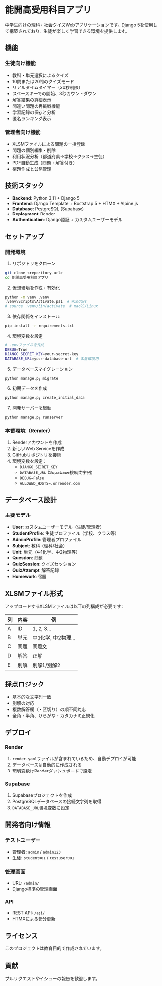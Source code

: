 # 能開高受用科目アプリ

中学生向けの理科・社会クイズWebアプリケーションです。Django 5を使用して構築されており、生徒が楽しく学習できる環境を提供します。

## 機能

### 生徒向け機能
- 教科・単元選択によるクイズ
- 10問または20問のクイズモード
- リアルタイムタイマー（20秒制限）
- スペースキーでの開始、3秒カウントダウン
- 解答結果の詳細表示
- 間違い問題の再挑戦機能
- 学習記録の保存と分析
- 匿名ランキング表示

### 管理者向け機能
- XLSMファイルによる問題の一括登録
- 問題の個別編集・削除
- 利用状況分析（都道府県→学校→クラス→生徒）
- PDF自動生成（問題・解答付き）
- 宿題作成と公開管理

## 技術スタック

- **Backend**: Python 3.11 + Django 5
- **Frontend**: Django Template + Bootstrap 5 + HTMX + Alpine.js
- **Database**: PostgreSQL (Supabase)
- **Deployment**: Render
- **Authentication**: Django認証 + カスタムユーザーモデル

## セットアップ

### 開発環境

1. リポジトリをクローン
```bash
git clone <repository-url>
cd 能開高受用科目アプリ
```

2. 仮想環境を作成・有効化
```bash
python -m venv .venv
.venv\Scripts\Activate.ps1  # Windows
# source .venv/bin/activate  # macOS/Linux
```

3. 依存関係をインストール
```bash
pip install -r requirements.txt
```

4. 環境変数を設定
```bash
# .envファイルを作成
DEBUG=True
DJANGO_SECRET_KEY=your-secret-key
DATABASE_URL=your-database-url  # 本番環境用
```

5. データベースマイグレーション
```bash
python manage.py migrate
```

6. 初期データを作成
```bash
python manage.py create_initial_data
```

7. 開発サーバーを起動
```bash
python manage.py runserver
```

### 本番環境（Render）

1. Renderアカウントを作成
2. 新しいWeb Serviceを作成
3. GitHubリポジトリを接続
4. 環境変数を設定：
   - `DJANGO_SECRET_KEY`
   - `DATABASE_URL` (Supabase接続文字列)
   - `DEBUG=False`
   - `ALLOWED_HOSTS=.onrender.com`

## データベース設計

### 主要モデル
- **User**: カスタムユーザーモデル（生徒/管理者）
- **StudentProfile**: 生徒プロファイル（学校、クラス等）
- **AdminProfile**: 管理者プロファイル
- **Subject**: 教科（理科/社会）
- **Unit**: 単元（中1化学、中2物理等）
- **Question**: 問題
- **QuizSession**: クイズセッション
- **QuizAttempt**: 解答記録
- **Homework**: 宿題

## XLSMファイル形式

アップロードするXLSMファイルは以下の列構成が必要です：

| 列 | 内容 | 例 |
|---|---|---|
| A | ID | 1, 2, 3... |
| B | 単元 | 中1化学, 中2物理... |
| C | 問題 | 問題文 |
| D | 解答 | 正解 |
| E | 別解 | 別解1/別解2 |

## 採点ロジック

- 基本的な文字列一致
- 別解の対応
- 複数解答欄（・区切り）の順不同対応
- 全角・半角、ひらがな・カタカナの正規化

## デプロイ

### Render
1. `render.yaml`ファイルが含まれているため、自動デプロイが可能
2. データベースは自動的に作成される
3. 環境変数はRenderダッシュボードで設定

### Supabase
1. Supabaseプロジェクトを作成
2. PostgreSQLデータベースの接続文字列を取得
3. `DATABASE_URL`環境変数に設定

## 開発者向け情報

### テストユーザー
- 管理者: `admin` / `admin123`
- 生徒: `student001` / `testuser001`

### 管理画面
- URL: `/admin/`
- Django標準の管理画面

### API
- REST API: `/api/`
- HTMXによる部分更新

## ライセンス

このプロジェクトは教育目的で作成されています。

## 貢献

プルリクエストやイシューの報告を歓迎します。
